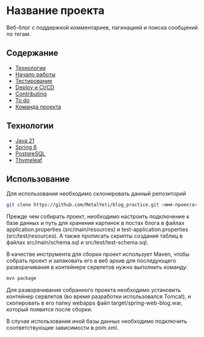 # Название проекта
Веб-блог с поддержкой комментариев, пагинацией и поиска сообщений по тегам.

## Содержание
- [Технологии](#технологии)
- [Начало работы](#начало-работы)
- [Тестирование](#тестирование)
- [Deploy и CI/CD](#deploy-и-ci/cd)
- [Contributing](#contributing)
- [To do](#to-do)
- [Команда проекта](#команда-проекта)

## Технологии
- [Java 21](https://dev.java/)
- [Spring 6](https://spring.io/)
- [PostgreSQL](https://www.postgresql.org/)
- [Thymeleaf](https://www.thymeleaf.org/)

## Использование
Для использования необходимо склонировать данный репозиторий

```sh
git clone https://github.com/MetalYeti/blog_practice.git <имя-проекта>
```

Прежде чем собирать проект, необходимо настроить подключение к базе данных и путь для хранения картинок в постах блога в файлах application.properties (src/main/resources) и test-application.properties (src/test/resources).
А также прописать скрипты создания таблиц в файлах src/main/schema.sql и src/test/test-schema.sql.

В качестве инструмента для сборки проект использует Maven, чтобы собрать проект и запаковать его в веб архив для последующего разворачивания в контейнере сервлетов нужно выполнить команду:

```sh
mvn package
```

Для разворачивания собранного проекта необходимо установить контейнер сервлетов (во время разработки использовался Tomcat), и скопировать в его папку webapps файл target/spring-web-blog.war, который появится после сборки. 

В случае использования иной базы данных необходимо подключить соответствующие зависимости в pom.xml.
